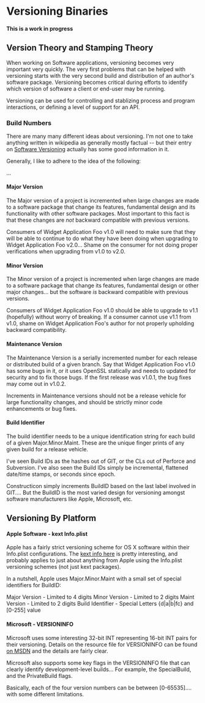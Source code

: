 # Versioning Binaries #########################################################

#### This is a work in progress ####

## Version Theory and Stamping Theory ##

When working on Software applications, versioning becomes very important very
quickly.  The very first problems that can be helped with versioning starts
with the very second build and distribution of an author's software package.
Versioning becomes critical during efforts to identify which version of
software a client or end-user may be running.

Versioning can be used for controlling and stablizing process and program
interactions, or defining a level of support for an API.

### Build Numbers 

There are many many different ideas about versioning.  I'm not one to take
anything written in wikipedia as generally mostly factual -- but their entry
on [Software Versioning](http://en.wikipedia.org/wiki/Software_versioning)
actually has some good information in it.

Generally, I like to adhere to the idea of the following:

<Major Version>.<Minor Version>.<Maintenance Version>.<Build Identifier>

#### Major Version

The Major version of a project is incremented when large changes are made to
a software package that change its features, fundamental design and its
functionality with other software packages.  Most important to this fact is
that these changes are *not* backward compatible with previous versions.

Consumers of Widget Application Foo v1.0 will need to make sure that they
will be able to continue to do what they have been doing when upgrading to
Widget Application Foo v2.0... Shame on the consumer for not doing proper
verifications when upgrading from v1.0 to v2.0.

#### Minor Version

The Minor version of a project is incremented when large changes are made to
a software package that change its features, fundamental design or other
major changes... but the software *is* backward compatible with previous
versions.

Consumers of Widget Application Foo v1.0 should be able to upgrade to v1.1
(hopefully) without worry of breaking.  If a consumer cannot use v1.1 from
v1.0, shame on Widget Application Foo's author for not properly upholding
backward compatibility.

#### Maintenance Version

The Maintenance Version is a serially incremented number for each release or 
distributed build of a given branch.  Say that Widget Application Foo v1.0
has some bugs in it, or it uses OpenSSL statically and needs to updated for
security and to fix those bugs.  If the first release was v1.0.1, the bug
fixes may come out in v1.0.2.

Increments in Maintenance versions should not be a release vehicle for large
functionality changes, and should be strictly minor code enhancements or bug
fixes.

#### Build Identifier

The build identifier needs to be a unique identification string for each build
of a given Major.Minor.Maint. These are the unique finger prints of any given 
build for a release vehicle.

I've seen Build IDs as the hashes out of GIT, or the CLs out of Perforce
and Subversion.  I've also seen the Build IDs simply be incremental, flattened
date/time stamps, or seconds since epoch.

Constructicon simply increments BuildID based on the last label involved in
GIT.... But the BuildID is the most varied design for versioning amongst
software manufacturers like Apple, Microsoft, etc.

## Versioning By Platform ##

#### Apple Software - kext Info.plist

Apple has a fairly strict versioning scheme for OS X software within their
Info.plist configurations.  The [kext info here](http://developer.apple.com/library/mac/#documentation/Darwin/Conceptual/KEXTConcept/Articles/infoplist_keys.html)
is pretty interesting, and probably applies to just about anything from Apple
using the Info.plist versioning schemes (not just kext packages).

In a nutshell, Apple uses Major.Minor.Maint with a small set of special 
identifiers for BuildID:

Major Version		-	Limited to 4 digits
Minor Version		-	Limited to 2 digits
Maint Version		-	Limited to 2 digits
Build Identifier	-	Special Letters {d|a|b|fc} and [0-255] value


#### Microsoft - VERSIONINFO

Microsoft uses some interesting 32-bit INT representing 16-bit INT pairs for
their versioning.  Details on the resource file for VERSIONINFO can be found
[on MSDN](http://msdn.microsoft.com/en-us/library/aa381058.aspx) and the
details are fairly clear.

Microsoft also supports some key flags in the VERSIONINFO file that can clearly
identify development-level builds... For example, the SpecialBuild, and the
PrivateBuild flags.

Basically, each of the four version numbers can be between [0-65535].... with
some different limitations.

